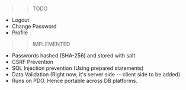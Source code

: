 >>TODO

- Logout
- Change Password
- Profile

>>IMPLEMENTED

- Passwords hashed (SHA-256) and stored with salt
- CSRF Prevention
- SQL Injection prevention (Using prepared statements)
- Data Validation (Right now, it's server side -- client side to be added)
- Runs on PDO. Hence portable across DB platforms.